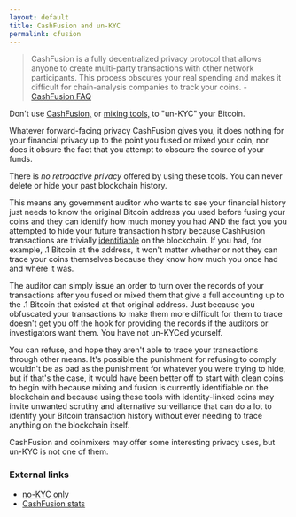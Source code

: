 ```yaml
---
layout: default
title: CashFusion and un-KYC
permalink: cfusion
---
```


>CashFusion is a fully decentralized privacy protocol that allows anyone to create multi-party transactions with other network participants. This process obscures your real spending and makes it difficult for chain-analysis companies to track your coins. - [CashFusion FAQ](https://cashfusion.org/faqs/)

Don't use [CashFusion,](https://cashfusion.org/) or [mixing tools,](https://coinjoin.io/) to "un-KYC" your Bitcoin.

Whatever forward-facing privacy CashFusion gives you, it
does nothing for your financial privacy up to the point you fused or mixed your coin, nor
does it obsure the fact that you attempt to obscure the source of your funds.

There is *no retroactive privacy* offered by using these tools. You can never delete or hide your past blockchain history.

This means any government auditor who wants to see your financial history just needs to know the original Bitcoin address
you used before fusing your coins and they can identify how much money you had AND the fact you you attempted to hide your future transaction history because CashFusion transactions are trivially [identifiable](https://stats.devzero.be/#/fusion) on the blockchain. If you had, for example, .1 Bitcoin at the address, it won't matter
whether or not they can trace your coins themselves because they know how much you once had and where it was.

The auditor can simply issue an order to turn over the records of your transactions after you fused or mixed them that give a full accounting
up to the .1 Bitcoin that existed at that original address. Just because you obfuscated your
transactions to make them more difficult for them to trace doesn't get you off the hook
for providing the records if the auditors or investigators want them. You have not un-KYCed yourself.

You can refuse, and hope they aren't able to trace your transactions through other means. It's possible the punishment for refusing to comply
wouldn't be as bad as the punishment for whatever you were trying to hide, but if that's the case, it would
have been better off to start with clean coins to begin with because mixing and fusion is currently identifiable on the blockchain and because using these tools
with identity-linked coins may invite unwanted scrutiny and alternative surveillance that can do a lot to identify your Bitcoin transaction history without
ever needing to trace anything on the blockchain itself.

CashFusion and coinmixers may offer some interesting privacy uses, but un-KYC is not one of them.

### External links

- [no-KYC only](https://bitcoinqna.github.io/noKYConly/)
- [CashFusion stats](https://stats.devzero.be/#/fusion)




